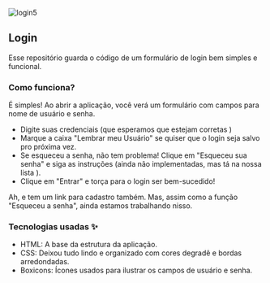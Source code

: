 ![login5](https://github.com/user-attachments/assets/92cf8468-9369-43da-92f5-5793e4d3fb10)
## Login

Esse repositório guarda o código de um formulário de login bem simples e funcional. 

###  Como funciona? 

É simples! Ao abrir a aplicação, você verá um formulário com campos para nome de usuário e senha.  

* Digite suas credenciais (que esperamos que estejam corretas )
* Marque a caixa "Lembrar meu Usuário" se quiser que o login seja salvo pro próxima vez. 
* Se esqueceu a senha, não tem problema! Clique em "Esqueceu sua senha" e siga as instruções (ainda não implementadas, mas tá na nossa lista ).
* Clique em "Entrar" e torça para o login ser bem-sucedido! 

Ah, e tem um link para cadastro também. Mas, assim como a função "Esqueceu a senha", ainda estamos trabalhando nisso. 


###  Tecnologias usadas  ✨

* HTML: A base da estrutura da aplicação.
* CSS: Deixou tudo lindo e organizado com cores degradê e bordas arredondadas.
* Boxicons: Ícones usados para ilustrar os campos de usuário e senha.
